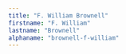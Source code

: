 ```yaml
---
title: "F. William Brownell"
firstname: "F. William"
lastname: "Brownell"
alphaname: "brownell-f-william"
---
```

